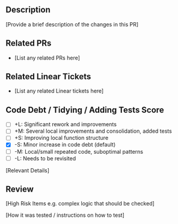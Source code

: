## Description

[Provide a brief description of the changes in this PR]

## Related PRs

- [List any related PRs here]

## Related Linear Tickets

- [List any related Linear tickets here]

## Code Debt / Tidying / Adding Tests Score

- [ ] +L: Significant rework and improvements
- [ ] +M: Several local improvements and consolidation, added tests
- [ ] +S: Improving local function structure
- [x] -S: Minor increase in code debt (default)
- [ ] -M: Local/small repeated code, suboptimal patterns
- [ ] -L: Needs to be revisited

[Relevant Details]

## Review 

[High Risk Items e.g. complex logic that should be checked]

[How it was tested / instructions on how to test]

